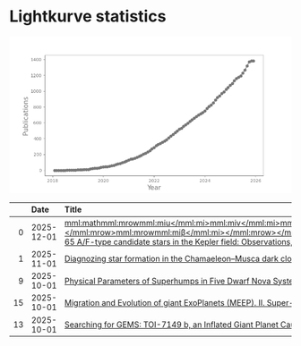 
<h1>Lightkurve statistics</h1>

![publications](out/lightkurve-publications.png)  

|    | Date       | Title                                                                                                                                                                                                                                                                                                                                                                                                                                                                     | Author         |
|---:|:-----------|:--------------------------------------------------------------------------------------------------------------------------------------------------------------------------------------------------------------------------------------------------------------------------------------------------------------------------------------------------------------------------------------------------------------------------------------------------------------------------|:---------------|
|  0 | 2025-12-01 | [<mml:math><mml:mrow><mml:mi>u</mml:mi><mml:mi>v</mml:mi><mml:mi>b</mml:mi><mml:mi>y</mml:mi><mml:mo>‑</mml:mo><mml:msub><mml:mrow><mml:mi>H</mml:mi></mml:mrow><mml:mrow><mml:mi>β</mml:mi></mml:mrow></mml:msub><mml:mspace></mml:mspace></mml:mrow></mml:math> Photoelectric photometry of 65 A/F-type candidate stars in the Kepler field: Observations, stellar parameters and variability analysis](https://ui.adsabs.harvard.edu/abs/2025NewA..12102436F/abstract) | Fox-Machado, L |
|  1 | 2025-11-01 | [Diagnozing star formation in the Chamaeleon–Musca dark cloud complex](https://ui.adsabs.harvard.edu/abs/2025NewA..12002421C/abstract)                                                                                                                                                                                                                                                                                                                                    | Chen, H        |
|  9 | 2025-10-01 | [Physical Parameters of Superhumps in Five Dwarf Nova Systems Based on TESS Observations](https://ui.adsabs.harvard.edu/abs/2025KPCB...41..187D/abstract)                                                                                                                                                                                                                                                                                                                 | Dzygunenko, A  |
| 15 | 2025-10-01 | [Migration and Evolution of giant ExoPlanets (MEEP). II. Super-Jupiters and Lithium-rich host stars](https://ui.adsabs.harvard.edu/abs/2025MNRAS.543..292S/abstract)                                                                                                                                                                                                                                                                                                      | Schulte, J     |
| 13 | 2025-10-01 | [Searching for GEMS: TOI-7149 b, an Inflated Giant Planet Causing a 12% Transit of a Fully Convective M-dwarf](https://ui.adsabs.harvard.edu/abs/2025AJ....170..203K/abstract)                                                                                                                                                                                                                                                                                            | Kanodia, S     |
    